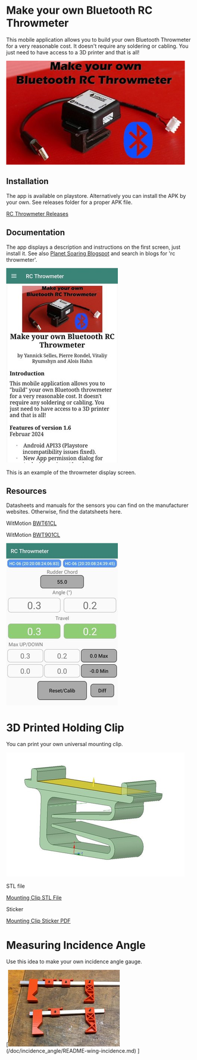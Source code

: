 # Make your own Bluetooth RC Throwmeter

This mobile application allows you to build your own Bluetooth Throwmeter for a very reasonable cost. 
It doesn't require any soldering or cabling. You just need to have access to a 3D printer and that is all!

![RC Throwmeter](/doc/rc-throwmeter.jpg)

## Installation

The app is available on playstore. Alternatively you can install the APK by your own. See releases folder for a proper APK file.


[RC Throwmeter Releases](/releases)

## Documentation

The app displays a description and instructions on the first screen, just install it. See also [Planet Soaring Blogspot](https://planet-soaring.blogspot.com/) and search in blogs for 'rc throwmeter'.

![RC Throwmeter](/doc/start_screen.jpg)

This is an example of the throwmeter display screen.


## Resources

Datasheets and manuals for the sensors you can find on the manufacturer websites. Otherwise, find the datatsheets here.

WitMotion 
[BWT61CL](/doc/BWT61CL)

WitMotion
[BWT901CL](/doc/BWT901CL)



![RC Throwmeter](/doc/main_screen.jpg)

# 3D Printed Holding Clip

You can print your own universal mounting clip. 

![RC Throwmeter](/doc/clip/image003.jpg)

STL file

[Mounting Clip STL File](/doc/clip/clips_V2.stl)

Sticker

[Mounting Clip Sticker PDF](/doc/clip/sticker.pdf)

# Measuring Incidence Angle

Use this idea to make your own incidence angle gauge.

[![Incidence Angle Gauge](/doc/incidence_angle/incidence-gauge_small.jpg)(/doc/incidence_angle/README-wing-incidence.md) ]




